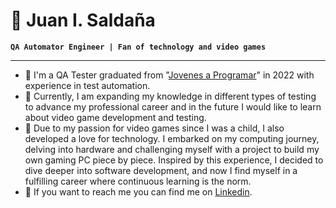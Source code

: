 # 🧑 Juan I. Saldaña
**`QA Automator Engineer | Fan of technology and video games`**
***
- 🤖 I'm a QA Tester graduated from "[Jovenes a Programar](https://jovenesaprogramar.edu.uy)" in 2022 with experience in test automation. 
- 🌱 Currently, I am expanding my knowledge in different types of testing to advance my professional career and in the future I would like to learn about video game development and testing.
- 💖 Due to my passion for video games since I was a child, I also developed a love for technology. I embarked on my computing journey, delving into hardware and challenging myself with a project to build my own  gaming PC piece by piece. Inspired by this experience, I decided to dive deeper into software development, and now I find myself in a fulfilling career where continuous learning is the norm.
- 🔎 If you want to reach me you can find me on [Linkedin](https://www.linkedin.com/in/jisaldana/).


<!--
**JISaldana/JISaldana** is a ✨ _special_ ✨ repository because its `README.md` (this file) appears on your GitHub profile.

Here are some ideas to get you started:

- 🔭 I’m currently working on ...
- 🌱 I’m currently learning ...
- 👯 I’m looking to collaborate on ...
- 🤔 I’m looking for help with ...
- 💬 Ask me about ...
- 📫 How to reach me: ...
- 😄 Pronouns: ...
- ⚡ Fun fact: ...
-->
